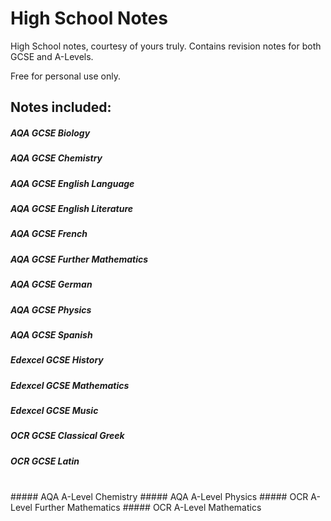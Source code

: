 # High School Notes

High School notes, courtesy of yours truly.
Contains revision notes for both GCSE and A-Levels.

Free for personal use only.

## Notes included: 
##### AQA GCSE Biology
##### AQA GCSE Chemistry
##### AQA GCSE English Language
##### AQA GCSE English Literature
##### AQA GCSE French
##### AQA GCSE Further Mathematics
##### AQA GCSE German
##### AQA GCSE Physics
##### AQA GCSE Spanish
##### Edexcel GCSE History
##### Edexcel GCSE Mathematics
##### Edexcel GCSE Music
##### OCR GCSE Classical Greek
##### OCR GCSE Latin

<br />
##### AQA A-Level Chemistry
##### AQA A-Level Physics
##### OCR A-Level Further Mathematics
##### OCR A-Level Mathematics
